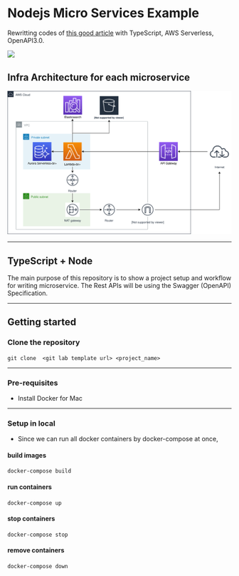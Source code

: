 # Nodejs Micro Services Example

Rewritting codes of [this good article](https://medium.com/@cramirez92/build-a-nodejs-cinema-microservice-and-deploying-it-with-docker-part-1-7e28e25bfa8b) with TypeScript, AWS Serverless, OpenAPI3.0.

![](https://i.imgur.com/ANuiuJj.png)

## Infra Architecture for each microservice

![Infra Arch](./Infra_Architecture_level2.svg)

---

## TypeScript + Node

The main purpose of this repository is to show a project setup and workflow for writing microservice. The Rest APIs will be using the Swagger (OpenAPI) Specification.

---

## Getting started

### Clone the repository

```shell
git clone  <git lab template url> <project_name>
```

---

### Pre-requisites

- Install Docker for Mac

---

### Setup in local

- Since we can run all docker containers by docker-compose at once,

#### build images

```shell
docker-compose build
```

#### run containers

```shell
docker-compose up
```

#### stop containers

```shell
docker-compose stop
```

#### remove containers

```shell
docker-compose down
```
